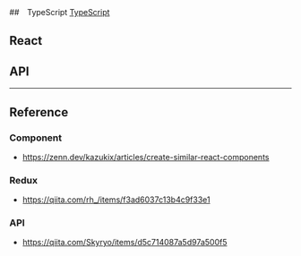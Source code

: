 ##　TypeScript
[TypeScript](https://qiita.com/yukisakakima/private/ac995d4f9433f0bcca6f)
## React

## API

---

## Reference
### Component
- https://zenn.dev/kazukix/articles/create-similar-react-components

### Redux
- https://qiita.com/rh_/items/f3ad6037c13b4c9f33e1

### API
- https://qiita.com/Skyryo/items/d5c714087a5d97a500f5
